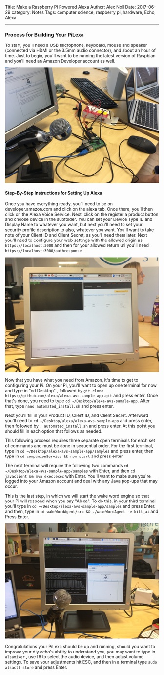 Title: Make a Raspberry Pi Powered Alexa
Author: Alex Noll
Date: 2017-06-29
category: Notes
Tags: computer science, raspberry pi, hardware, Echo, Alexa

***

### Process for Building Your PiLexa

To start, you'll need a USB microphone, keyboard, mouse and speaker (connected via HDMI or the 3.5mm audio connector), and about an hour of time. Just to begin, you'll want to be running the latest version of Raspbian and you'll need an Amazon Developer account as well.

![Pieces](images/IMG_0036.JPG)
#### Step-By-Step Instructions for Setting Up Alexa

Once you have everything ready, you'll need to be on developer.amazon.com and click on the alexa tab. Once there, you'll then click on the Alexa Voice Service. Next, click on the register a product button and choose device in the subfolder. You can set your Device Type ID and Display Name to whatever you want, but next you'll need to set your security profile description to also, whatever you want. You'll want to take note of your Client ID and Client Secret, as you'll need them later. Next you'll need to configure your web settings with the allowed origin as ```https://localhost:3000``` and then for your allowed return url you'll need ```https://localhost:3000/authresponse```.

![1st Step](images/IMG_3033.JPG)

Now that you have what you need from Amazon, it's time to get to configuring your Pi. On your Pi, you'll want to open up one terminal for now and type in "cd Desktop" , followed by ```git clone https://github.com/alexa/alexa-avs-sample-app.git``` and press enter. Once that's done, you need to type ```cd ~/Desktop/alexa-avs-sample-app```. After that, type ```nano automated_install.sh``` and press enter.

Next you'll fill in your Product ID, Client ID, and Client Secret. Afterward you'll need to ```cd ~/Desktop/alexa/alexa-avs-sample-app``` and press enter, then followed by ```. automated_install.sh``` and press enter. At this point you should fill in each option that follows as needed.

This following process requires three separate open terminals for each set of commands and must be done in sequential order. For the first terminal, type in ```cd ~/Desktop/alexa-avs-sample-app/samples``` and press enter, then type in ```cd companionService && npm start``` and press enter.

The next terminal will require the following two commands ```cd ~/Desktop/alexa-avs-sample-app/samples``` with Enter, and then ```cd javaclient && mvn exec:exec``` with Enter. You'll want to make sure you're logged into your Amazon account and deal with any Java pop-ups that may occur.

This is the last step, in which we will start the wake word engine so that your Pi will respond when you say "Alexa". To do this, in your third terminal you'll type in ```cd ~/Desktop/alexa-avs-sample-app/samples``` and press Enter. and then, type in ```cd wakeWordAgent/src && ./wakeWordAgent -e kitt_ai``` and Press Enter.

![Finished](images/IMG_3078.JPG)

Congratulations your PiLexa should be up and running, should you want to improve your diy echo's ability to understand you, you may want to type in ```alsamixer``` , use f6 to select the audio device, and then adjust volume settings. To save your adjustments hit ESC, and then in a terminal type ```sudo alsactl store``` and press Enter.
